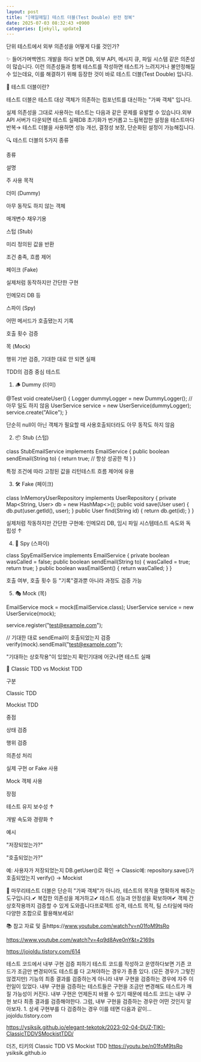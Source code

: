```yaml
---
layout: post
title: "[매일매일] 테스트 더블(Test Double) 완전 정복" 
date: 2025-07-03 08:32:43 +0900
categories: [jekyll, update]
---
```



















단위 테스트에서 외부 의존성을 어떻게 다룰 것인가?




 







 



✨ 들어가며백엔드 개발을 하다 보면 DB, 외부 API, 메시지 큐, 파일 시스템 같은 의존성이 많습니다. 이런 의존성들과 함께 테스트를 작성하면 테스트가 느려지거나 불안정해질 수 있는데요, 이를 해결하기 위해 등장한 것이 바로 테스트 더블(Test Double) 입니다.




 







 



🧩 테스트 더블이란?




 



테스트 더블은 테스트 대상 객체가 의존하는 컴포넌트를 대신하는 "가짜 객체" 입니다.








실제 의존성을 그대로 사용하는 테스트는 다음과 같은 문제를 유발할 수 있습니다.외부 API 서버가 다운되면 테스트 실패DB 초기화가 번거롭고 느림복잡한 설정을 테스트마다 반복→ 테스트 더블을 사용하면 성능 개선, 결정성 보장, 단순화된 설정이 가능해집니다.




 







 



🔍 테스트 더블의 5가지 종류




 





종류

설명

주 사용 목적

더미 (Dummy)

아무 동작도 하지 않는 객체

매개변수 채우기용

스텁 (Stub)

미리 정의된 값을 반환

조건 충족, 흐름 제어

페이크 (Fake)

실제처럼 동작하지만 간단한 구현

인메모리 DB 등

스파이 (Spy)

어떤 메서드가 호출됐는지 기록

호출 횟수 검증

목 (Mock)

행위 기반 검증, 기대한 대로 안 되면 실패

TDD의 검증 중심 테스트






 







 



1. 🪵 Dummy (더미)




 




@Test
void createUser() {
    Logger dummyLogger = new DummyLogger(); // 아무 일도 하지 않음
    UserService service = new UserService(dummyLogger);
    service.create("Alice");
}






 



단순히 null이 아닌 객체가 필요할 때 사용호출되더라도 아무 동작도 하지 않음




 







 



2. 📦 Stub (스텁)




 




class StubEmailService implements EmailService {
    public boolean sendEmail(String to) {
        return true; // 항상 성공한 척
    }
}






 



특정 조건에 따라 고정된 값을 리턴테스트 흐름 제어에 유용




 







 



3. 🛠 Fake (페이크)




 




class InMemoryUserRepository implements UserRepository {
    private Map<String, User> db = new HashMap<>();
    public void save(User user) { db.put(user.getId(), user); }
    public User find(String id) { return db.get(id); }
}






 



실제처럼 작동하지만 간단한 구현예: 인메모리 DB, 임시 파일 시스템테스트 속도와 독립성 ↑




 







 



4. 👀 Spy (스파이)




 




class SpyEmailService implements EmailService {
    private boolean wasCalled = false;
    public boolean sendEmail(String to) {
        wasCalled = true;
        return true;
    }
    public boolean wasEmailSent() {
        return wasCalled;
    }
}






 



호출 여부, 호출 횟수 등 "기록"결과뿐 아니라 과정도 검증 가능




 







 



5. 🎭 Mock (목)




 




EmailService mock = mock(EmailService.class);
UserService service = new UserService(mock);

service.register("test@example.com");

// 기대한 대로 sendEmail이 호출되었는지 검증
verify(mock).sendEmail("test@example.com");






 



"기대하는 상호작용"이 있었는지 확인기대에 어긋나면 테스트 실패




 







 



🧭 Classic TDD vs Mockist TDD




 





구분

Classic TDD

Mockist TDD

중점

상태 검증

행위 검증

의존성 처리

실제 구현 or Fake 사용

Mock 객체 사용

장점

테스트 유지 보수성 ↑

개발 속도와 경량화 ↑

예시

"저장되었는가?"

"호출되었는가?"






 



예: 사용자가 저장되었는지 DB.getUser()로 확인 → Classic예: repository.save()가 호출되었는지 verify() → Mockist












 



📝 마무리테스트 더블은 단순히 "가짜 객체"가 아니라, 테스트의 목적을 명확하게 해주는 도구입니다.✔ 복잡한 의존성을 제거하고✔ 테스트 성능과 안정성을 확보하며✔ 객체 간 상호작용까지 검증할 수 있게 도와줍니다프로젝트 성격, 테스트 목적, 팀 스타일에 따라 다양한 조합으로 활용해보세요!




 







 



📚 참고 자료 및 출https://www.youtube.com/watch?v=n01foM9tsRo




 











https://www.youtube.com/watch?v=4q9d8Aye0nY&t=2169s




 











https://jojoldu.tistory.com/614




 








테스트 코드에서 내부 구현 검증 피하기
테스트 코드를 작성하고 운영하다보면 기존 코드가 조금만 변경되어도 테스트를 다 고쳐야하는 경우가 종종 있다. (모든 경우가 그렇진 않겠지만) 기능의 최종 결과를 검증하는게 아니라 내부 구현을 검증하는 경우에 자주 이런일이 있었다. 내부 구현을 검증하는 테스트들은 구현을 조금만 변경해도 테스트가 깨질 가능성이 커진다. 내부 구현은 언제든지 바뀔 수 있기 때문에 테스트 코드는 내부 구현 보다 최종 결과를 검증해야한다. 그럼, 내부 구현을 검증하는 경우란 어떤 것인지 알아보자. 1. 상세 구현부를 다 검증하는 경우 이를 테면 다음과 같이...
jojoldu.tistory.com











https://ysiksik.github.io/elegant-tekotok/2023-02-04-DUZ-TIKI-ClassicTDDVSMockistTDD/




 








더즈, 티키의 Classic TDD VS Mockist TDD
https://youtu.be/n01foM9tsRo
ysiksik.github.io











​




 
